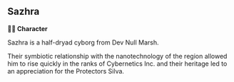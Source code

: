 ## Sazhra

**🧙‍♂️ Character**

Sazhra is a half-dryad cyborg from Dev Null Marsh.

Their symbiotic relationship with the nanotechnology of the region allowed him to rise quickly in the ranks of Cybernetics Inc. and their heritage led to an appreciation for the Protectors Silva.

